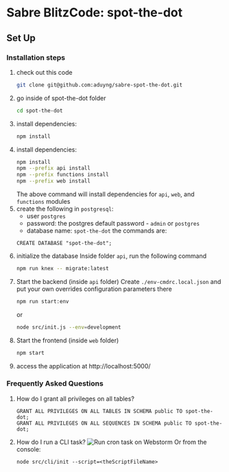 # Sabre BlitzCode: spot-the-dot

## Set Up

### Installation steps
1. check out this code
    ```bash
    git clone git@github.com:aduyng/sabre-spot-the-dot.git
    ```
2. go inside of spot-the-dot folder
    ```bash
    cd spot-the-dot
    ```
3. install dependencies:
   ```bash
   npm install
   ```
4. install dependencies:
    ```bash
   npm install
   npm --prefix api install
   npm --prefix functions install
   npm --prefix web install
    ```
   The above command will install dependencies for `api`, `web`, and `functions` modules 
5. create the following in `postgresql`: 
    * user `postgres` 
    * password: the postgres default password - `admin` or `postgres`
    * database name: `spot-the-dot`
    the commands are: 
    ```
    CREATE DATABASE "spot-the-dot";
    ```
6. initialize the database
    Inside folder `api`, run the following command
    ```bash
    npm run knex -- migrate:latest
    ```
7. Start the backend (inside `api` folder)
   Create `./env-cmdrc.local.json` and put your own overrides configuration parameters there
    ```bash
    npm run start:env
   ```
   or 
   ```bash
   node src/init.js --env=development
   ```
8. Start the frontend (inside `web` folder)
    ```bash
   npm start
    ```
9. access the application at http://localhost:5000/

### Frequently Asked Questions

1. How do I grant all privileges on all tables? 

   ```
   GRANT ALL PRIVILEGES ON ALL TABLES IN SCHEMA public TO spot-the-dot;
   GRANT ALL PRIVILEGES ON ALL SEQUENCES IN SCHEMA public TO spot-the-dot;
   ```

2. How do I run a CLI task?
   ![Run cron task on Webstorm](docs/images/run_cron_task.png "Run cron task on Webstorm")
   Or from the console:
   ```shell
   node src/cli/init --script=<theScriptFileName>
   ```
